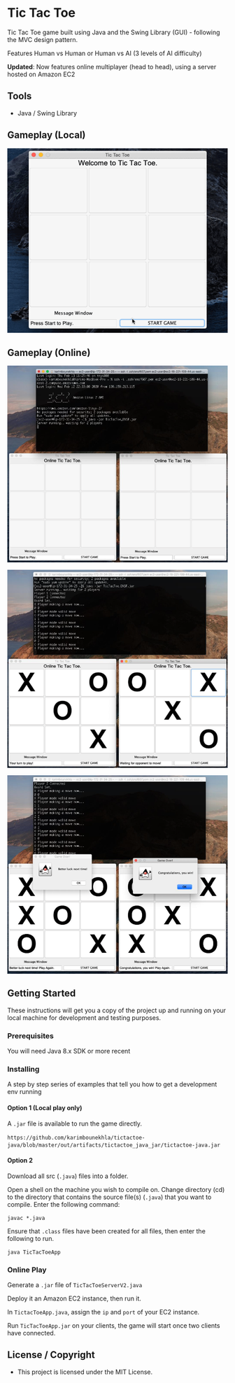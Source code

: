 # Tic Tac Toe
Tic Tac Toe game built using Java and the Swing Library (GUI) - following the MVC design pattern.

Features Human vs Human or Human vs AI (3 levels of AI difficulty)

**Updated**: Now features online multiplayer (head to head), using a server hosted on Amazon EC2

## Tools 

* Java / Swing Library

## Gameplay (Local)

![Gameplay](gamegif.gif)

## Gameplay (Online)

![Server-waiting](screenshots/server-waiting.png)

![Server-playing](screenshots/server-playing.png)

![Server-game-over](screenshots/server-game-over.png)


## Getting Started

These instructions will get you a copy of the project up and running on your local machine for development and testing purposes. 

### Prerequisites

You will need Java 8.x SDK or more recent

### Installing

A step by step series of examples that tell you how to get a development env running

#### Option 1 (Local play only)
A `.jar` file is available to run the game directly. 

`https://github.com/karimbounekhla/tictactoe-java/blob/master/out/artifacts/tictactoe_java_jar/tictactoe-java.jar`

#### Option 2
Download all src (`.java`) files into a folder.

Open a shell on the machine you wish to compile on.
Change directory (cd) to the directory that contains the source file(s) (`.java`) that you want to compile.
Enter the following command:

```
javac *.java
```

Ensure that `.class` files have been created for all files, then enter the following to run.

```
java TicTacToeApp
```

### Online Play

Generate a `.jar` file of `TicTacToeServerV2.java`

Deploy it an Amazon EC2 instance, then run it.

In `TictacToeApp.java`, assign the `ip` and `port` of your EC2 instance.

Run `TicTacToeApp.jar` on your clients, the game will start once two clients have connected.

## License / Copyright

* This project is licensed under the MIT License.
